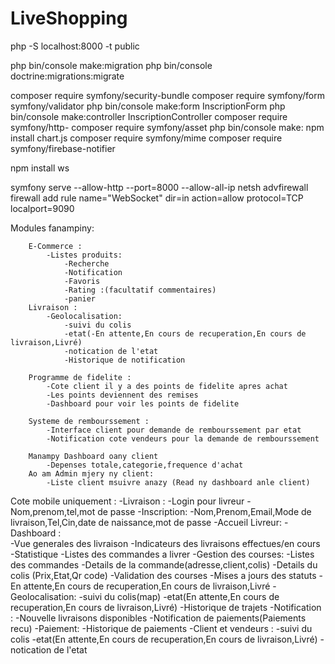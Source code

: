 # LiveShopping
php -S localhost:8000 -t public


php bin/console make:migration
php bin/console doctrine:migrations:migrate

composer require symfony/security-bundle
composer require symfony/form symfony/validator
php bin/console make:form InscriptionForm 
php bin/console make:controller InscriptionController 
composer require symfony/http-
composer require symfony/asset
php bin/console make:
npm install chart.js
composer require symfony/mime
composer require symfony/firebase-notifier


npm install ws

symfony serve --allow-http --port=8000 --allow-all-ip
netsh advfirewall firewall add rule name="WebSocket" dir=in action=allow protocol=TCP localport=9090


Modules fanampiny:

        E-Commerce :
            -Listes produits:
                -Recherche
                -Notification
                -Favoris
                -Rating :(facultatif commentaires)
                -panier
        Livraison : 
            -Geolocalisation:
                -suivi du colis
                -etat(-En attente,En cours de recuperation,En cours de livraison,Livré)
                -notication de l'etat
                -Historique de notification

        Programme de fidelite :
            -Cote client il y a des points de fidelite apres achat
            -Les points deviennent des remises
            -Dashboard pour voir les points de fidelite

        Systeme de rembourssement : 
            -Interface client pour demande de rembourssement par etat 
            -Notification cote vendeurs pour la demande de rembourssement

        Manampy Dashboard oany client
            -Depenses totale,categorie,frequence d'achat
        Ao am Admin mjery ny client:
            -Liste client msuivre anazy (Read ny dashboard anle client)


Cote mobile uniquement :
        -Livraison : 
            -Login pour livreur
                -Nom,prenom,tel,mot de passe
            -Inscription:
                -Nom,Prenom,Email,Mode de livraison,Tel,Cin,date de naissance,mot de passe
            -Accueil Livreur:
                -Dashboard :    
                    -Vue generales des livraison
                    -Indicateurs des livraisons effectues/en cours
                    -Statistique
                    -Listes des commandes a livrer
                -Gestion des courses:
                    -Listes des commandes
                        -Details de la commande(adresse,client,colis)
                        -Details du colis (Prix,Etat,Qr code)
                        -Validation des courses
                    -Mises a jours des statuts
                        -En attente,En cours de recuperation,En cours de livraison,Livré
            -Geolocalisation:
                -suivi du colis(map)
                -etat(En attente,En cours de recuperation,En cours de livraison,Livré)
                -Historique de trajets
            -Notification :
                -Nouvelle livraisons disponibles
                -Notification de paiements(Paiements recu)
            -Paiement:
                -Historique de paiements
            -Client et vendeurs :
                -suivi du colis
                -etat(En attente,En cours de recuperation,En cours de livraison,Livré)
                -notication de l'etat
            